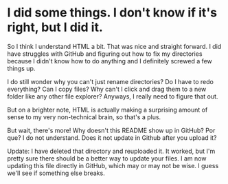 # I did some things. I don't know if it's right, but I did it.

So I think I understand HTML a bit. That was nice and straight forward. I did have struggles with GitHub and figuring out how to fix my directories because I didn't know how to do anything and I definitely screwed a few things up.

I do still wonder why you can't just rename directories? Do I have to redo everything? Can I copy files? Why can't I click and drag them to a new folder like any other file explorer? Anyways, I really need to figure that out. 

But on a brighter note, HTML is actually making a surprising amount of sense to my very non-technical brain, so that's a plus.

But wait, there's more! Why doesn't this README show up in GitHub? Por que? I do not understand. Does it not update in Github after you upload it?

Update: I have deleted that directory and reuploaded it. It worked, but I'm pretty sure there should be a better way to update your files. I am now updating this file directly in GitHub, which may or may not be wise. I guess we'll see if something else breaks.
